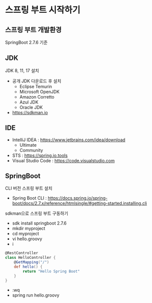 # 스프링 부트 시작하기

## 스프링 부트 개발환경

SpringBoot 2.7.6 기준

## JDK

JDK 8, 11, 17 설치
- 공개 JDK 다운로드 후 설치
  - Eclipse Temurin
  - Microsoft OpenJDK
  - Amazon Corretto
  - Azul JDK
  - Oracle JDK
- https://sdkman.io

## IDE

- IntelliJ IDEA : https://www.jetbrains.com/idea/download
  - Ultimate
  - Community
- STS : https://spring.io.tools
- Visual Studio Code : https://code.visualstudio.com

## SpringBoot

CLI 버전 스프링 부트 설치
- Spring Boot CLI : https://docs.spring.io/spring-boot/docs/2.7.x/reference/htmlsingle/#getting-started.installing.cli

sdkman으로 스프링 부트 구동하기
- sdk install springboot 2.7.6
- mkdir myproject
- cd myproject
- vi hello.groovy
- i
```groovy
@RestController
class HelloController {
    @GetMapping("/")
    def hello() {
        return "Hello Spring Boot"
    }
}

```
- :wq
- spring run hello.groovy
